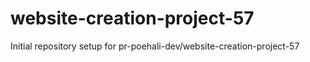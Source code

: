 # website-creation-project-57

Initial repository setup for pr-poehali-dev/website-creation-project-57